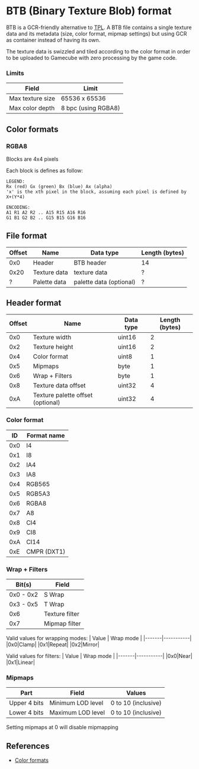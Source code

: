 # BTB (Binary Texture Blob) format

BTB is a GCR-friendly alternative to [TPL](https://devkitpro.org/wiki/libogc/GX#Textures). A BTB file contains a single texture data and its metadata (size, color format, mipmap settings) but using GCR as container instead of having its own.

The texture data is swizzled and tiled according to the color format in order to be uploaded to Gamecube with zero processing by the game code.

### Limits

| Field | Limit |
|-------|-------|
| Max texture size | 65536 x 65536 |
| Max color depth | 8 bpc (using RGBA8) |

## Color formats

### RGBA8

Blocks are 4x4 pixels

Each block is defines as follow:

```
LEGEND:
Rx (red) Gx (green) Bx (blue) Ax (alpha)
'x' is the xth pixel in the block, assuming each pixel is defined by X+(Y*4)

ENCODING:
A1 R1 A2 R2 .. A15 R15 A16 R16
G1 B1 G2 B2 .. G15 B15 G16 B16
```

## File format

| Offset | Name | Data type | Length (bytes) |
|--------|------|-----------|----------------|
| 0x0 | Header | BTB header | 14 |
| 0x20 | Texture data | texture data | ? |
| ? | Palette data | palette data (optional) | ? |

## Header format

| Offset | Name | Data type | Length (bytes) |
|--------|------|-----------|----------------|
| 0x0 | Texture width | uint16 | 2 |
| 0x2 | Texture height | uint16 | 2 |
| 0x4 | Color format | uint8 | 1 |
| 0x5 | Mipmaps | byte | 1 |
| 0x6 | Wrap + Filters | byte | 1 |
| 0x8 | Texture data offset | uint32 | 4 |
| 0xA | Texture palette offset (optional) | uint32 | 4 |

### Color format

| ID | Format name |
|----|-------------|
| 0x0 | I4 |
| 0x1 | I8 |
| 0x2 | IA4 |
| 0x3 | IA8 |
| 0x4 | RGB565 |
| 0x5 | RGB5A3 |
| 0x6 | RGBA8 |
| 0x7 | A8 |
| 0x8 | CI4 |
| 0x9 | CI8 |
| 0xA | CI14 |
| 0xE | CMPR (DXT1) |

### Wrap + Filters

| Bit(s) | Field |
|------|-------|
| 0x0 - 0x2 | S Wrap |
| 0x3 - 0x5 | T Wrap |
| 0x6 | Texture filter |
| 0x7 | Mipmap filter |

Valid values for wrapping modes:
| Value | Wrap mode |
|-------|-----------|
|0x0|Clamp|
|0x1|Repeat|
|0x2|Mirror|

Valid values for filters:
| Value | Wrap mode |
|-------|-----------|
|0x0|Near|
|0x1|Linear|

### Mipmaps

| Part | Field | Values |
|------|-------|-------|
| Upper 4 bits | Minimum LOD level | 0 to 10 (inclusive) |
| Lower 4 bits | Maximum LOD level | 0 to 10 (inclusive) |

Setting mipmaps at 0 will disable mipmapping

## References

- [Color formats](http://wiki.tockdom.com/wiki/Image_Formats)